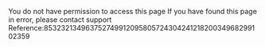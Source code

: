 You do not have permission to access this page If you have found this page in error, please contact support Reference:85323213496375274991209580572430424121820034968299102359
